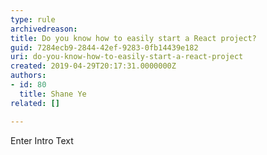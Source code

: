 ```yaml
---
type: rule
archivedreason: 
title: Do you know how to easily start a React project?
guid: 7284ecb9-2844-42ef-9283-0fb14439e182
uri: do-you-know-how-to-easily-start-a-react-project
created: 2019-04-29T20:17:31.0000000Z
authors:
- id: 80
  title: Shane Ye
related: []

---
```



Enter Intro Text
<br><excerpt class='endintro'></excerpt><br>




